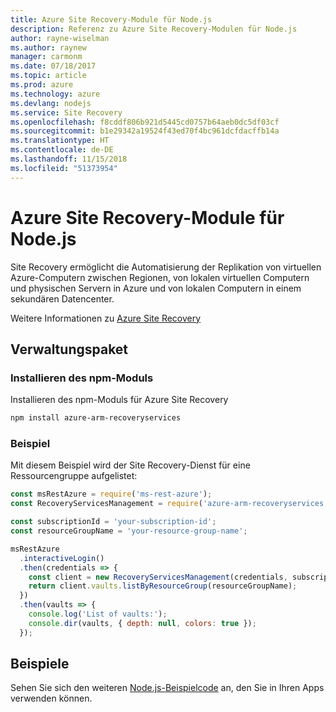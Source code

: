 ```yaml
---
title: Azure Site Recovery-Module für Node.js
description: Referenz zu Azure Site Recovery-Modulen für Node.js
author: rayne-wiselman
ms.author: raynew
manager: carmonm
ms.date: 07/18/2017
ms.topic: article
ms.prod: azure
ms.technology: azure
ms.devlang: nodejs
ms.service: Site Recovery
ms.openlocfilehash: f8cddf806b921d5445cd0757b64aeb0dc5df03cf
ms.sourcegitcommit: b1e29342a19524f43ed70f4bc961dcfdacffb14a
ms.translationtype: HT
ms.contentlocale: de-DE
ms.lasthandoff: 11/15/2018
ms.locfileid: "51373954"
---
```

# <a name="azure-site-recovery-modules-for-nodejs"></a>Azure Site Recovery-Module für Node.js

Site Recovery ermöglicht die Automatisierung der Replikation von virtuellen Azure-Computern zwischen Regionen, von lokalen virtuellen Computern und physischen Servern in Azure und von lokalen Computern in einem sekundären Datencenter.

Weitere Informationen zu [Azure Site Recovery](https://docs.microsoft.com/azure/site-recovery/site-recovery-overview)

## <a name="management-package"></a>Verwaltungspaket

### <a name="install-the-npm-module"></a>Installieren des npm-Moduls

Installieren des npm-Moduls für Azure Site Recovery

```bash
npm install azure-arm-recoveryservices
```

### <a name="example"></a>Beispiel

Mit diesem Beispiel wird der Site Recovery-Dienst für eine Ressourcengruppe aufgelistet:

```javascript
const msRestAzure = require('ms-rest-azure');
const RecoveryServicesManagement = require('azure-arm-recoveryservices');

const subscriptionId = 'your-subscription-id';
const resourceGroupName = 'your-resource-group-name';

msRestAzure
  .interactiveLogin()
  .then(credentials => {
    const client = new RecoveryServicesManagement(credentials, subscriptionId);
    return client.vaults.listByResourceGroup(resourceGroupName);
  })
  .then(vaults => {
    console.log('List of vaults:');
    console.dir(vaults, { depth: null, colors: true });
  });
```

## <a name="samples"></a>Beispiele

Sehen Sie sich den weiteren [Node.js-Beispielcode](https://azure.microsoft.com/resources/samples/?platform=nodejs) an, den Sie in Ihren Apps verwenden können.
